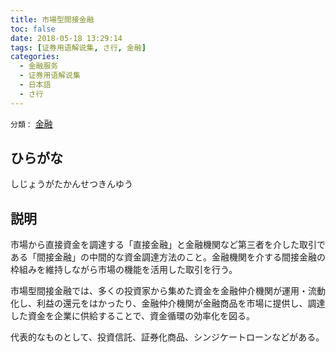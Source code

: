 ```yaml
---
title: 市場型間接金融
toc: false
date: 2018-05-18 13:29:14
tags: [证券用语解说集, さ行, 金融]
categories:
  - 金融服务
  - 证券用语解说集
  - 日本語
  - さ行
---
```


`分類：` [金融](/tags/金融/)

## ひらがな

しじょうがたかんせつきんゆう

## 説明

市場から直接資金を調達する「直接金融」と金融機関など第三者を介した取引である「間接金融」の中間的な資金調達方法のこと。金融機関を介する間接金融の枠組みを維持しながら市場の機能を活用した取引を行う。

市場型間接金融では、多くの投資家から集めた資金を金融仲介機関が運用・流動化し、利益の還元をはかったり、金融仲介機関が金融商品を市場に提供し、調達した資金を企業に供給することで、資金循環の効率化を図る。

代表的なものとして、投資信託、証券化商品、シンジケートローンなどがある。

